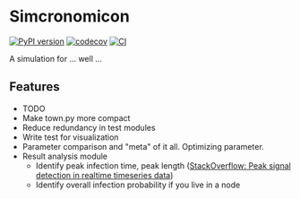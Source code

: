 # Simcronomicon

[![PyPI version](https://badge.fury.io/py/simcronomicon.png)](http://badge.fury.io/py/simcronomicon)
[![codecov](https://codecov.io/gh/warisa-r/simcronomicon/graph/badge.svg?token=S13D4OWJ39)](https://codecov.io/gh/warisa-r/simcronomicon)
[![CI](https://github.com/warisa-r/simcronomicon/actions/workflows/ci.yml/badge.svg)](https://github.com/warisa-r/simcronomicon/actions/workflows/ci.yml)

A simulation for ... well ...

## Features

- TODO
- Make town.py more compact
- Reduce redundancy in test modules
- Write test for visualization
- Parameter comparison and "meta" of it all. Optimizing parameter.
- Result analysis module 
    - Identify peak infection time, peak length ([StackOverflow: Peak signal detection in realtime timeseries data](https://stackoverflow.com/questions/22583391/peak-signal-detection-in-realtime-timeseries-data))
    - Identify overall infection probability if you live in a node